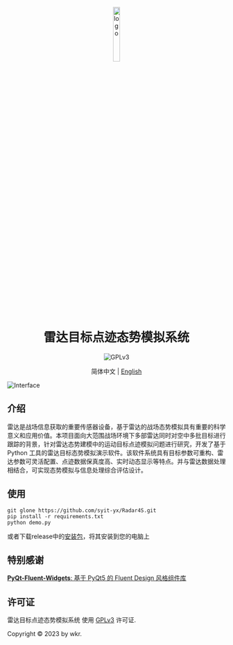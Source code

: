 <p align="center">
  <img width="18%" align="center" src="https://pic1.imgdb.cn/item/646f56faf024cca173cb4de0.jpg" alt="logo">
</p>
  <h1 align="center">
  雷达目标点迹态势模拟系统
</h1>

<p align="center">
  <!-- <a style="text-decoration:none">
    <img src="https://img.shields.io/badge/Platform-Win32%20|%20Linux%20|%20macOS-blue?color=#4ec820" alt="Platform Win32 | Linux | macOS"/>
  </a> -->
  <a style="text-decoration:none">
    <img src="https://img.shields.io/badge/License-GPLv3-blue?color=#4ec820" alt="GPLv3"/>
  </a>
</p>

<p align="center">
简体中文 | <a href="README_en.md">English</a>
</p>

![Interface](https://pic1.imgdb.cn/item/646f5aecf024cca173d2a871.jpg)

## 介绍

雷达是战场信息获取的重要传感器设备，基于雷达的战场态势模拟具有重要的科学意义和应用价值。本项目面向大范围战场环境下多部雷达同时对空中多批目标进行跟踪的背景，针对雷达态势建模中的运动目标点迹模拟问题进行研究，开发了基于 Python 工具的雷达目标态势模拟演示软件。该软件系统具有目标参数可重构、雷达参数可灵活配置、点迹数据保真度高、实时动态显示等特点。并与雷达数据处理相结合，可实现态势模拟与信息处理综合评估设计。

## 使用

```commandline
git glone https://github.com/syit-yx/Radar4S.git
pip install -r requirements.txt
python demo.py
```
或者下载release中的[安装包](https://github.com/syit-yx/Radar4S/releases/tag/v1.4)，将其安装到您的电脑上


## 特别感谢

[**PyQt-Fluent-Widgets**: 基于 PyQt5 的 Fluent Design 风格组件库](https://github.com/zhiyiYo/PyQt-Fluent-Widgets)

## 许可证

雷达目标点迹态势模拟系统 使用 [GPLv3](./LICENSE) 许可证.

Copyright © 2023 by wkr.